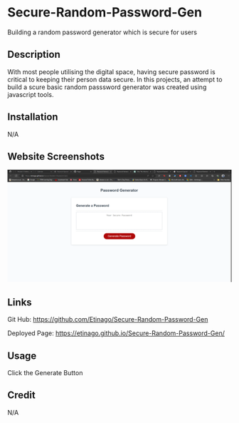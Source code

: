 # Secure-Random-Password-Gen
Building a random password generator which is secure for users

## Description 

With most people utilising the digital space, having secure password is critical to keeping their person data secure. In this projects, an attempt to build a scure basic  random passsword generator was created using javascript tools.

## Installation 

N/A

## Website Screenshots 
![Alt text](assets/web-capture.png)
## Links 

Git Hub: https://github.com/Etinago/Secure-Random-Password-Gen

Deployed Page: https://etinago.github.io/Secure-Random-Password-Gen/

## Usage 

Click the Generate Button 

## Credit

N/A

